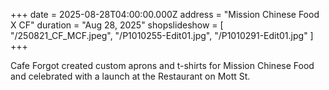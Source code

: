 +++
date = 2025-08-28T04:00:00.000Z
address = "Mission Chinese Food X CF"
duration = "Aug 28, 2025"
shopslideshow = [
  "/250821_CF_MCF.jpeg",
  "/P1010255-Edit01.jpg",
  "/P1010291-Edit01.jpg"
]
+++

Cafe Forgot created custom aprons and t-shirts for Mission Chinese Food and celebrated with a launch at the Restaurant on Mott St. 
